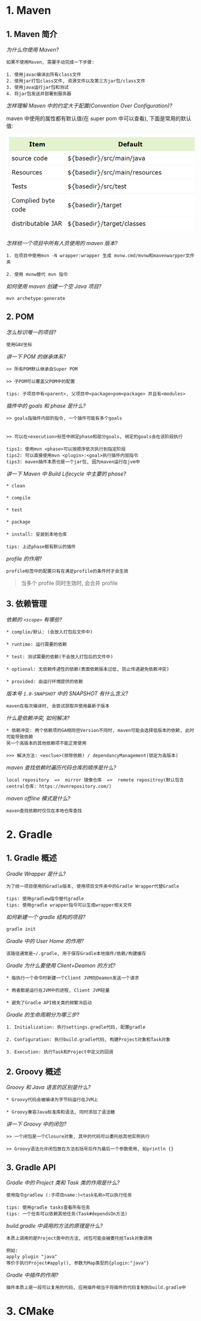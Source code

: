 # 1. Maven

## 1. Maven 简介

_为什么你使用 Maven?_

```
如果不使用Maven, 需要手动完成一下步骤:

1. 使用javac编译出所有class文件
2. 使用jar打包class文件, 资源文件以及第三方jar包/class文件
3. 使用java运行jar包和测试
4. 将jar包发送并部署到服务器
```

_怎样理解 Maven 中的约定大于配置(Convention Over Configuration)?_

maven 中使用的属性都有默认值(在 super pom 中可以查看), 下面是常用的默认值:

![1696733941119](image/build-tool/1696733941119.png)

_怎样统一个项目中所有人员使用的 maven 版本?_

```
1. 在项目中使用mvn -N wrapper:wrapper 生成 mvnw.cmd/mvnw和mavenwarpper文件夹

2. 使用 mvnw替代 mvn 指令
```

_如何使用 maven 创建一个空 Java 项目?_

```
mvn archetype:generate
```

## 2. POM

_怎么标识唯一的项目?_

```
使用GAV坐标
```

_讲一下 POM 的继承体系?_

```
>> 所有POM默认继承自Super POM

>> 子POM可以覆盖父POM中的配置

tips: 子项目中有<parent>, 父项目中<package>pom<package> 并且有<modules>
```

_插件中的 goals 和 phase 是什么?_

```
>> goals指插件内部的指令, 一个插件可能有多个goals


>> 可以在<execution>标签中绑定phase和部分goals, 绑定的goals会在该阶段执行

tips1: 使用mvn <phase>可以按顺序依次执行到指定阶段
tips2: 可以直接使用mvn <plugin>:<goal>执行插件内部指令
tips3: maven插件本质也是一个jar包, 因为maven运行在jvm中
```

_讲一下 Maven 中 Build Lifecycle 中主要的 phase?_

```
* clean

* compile

* test

* package

* install: 安装到本地仓库

tips: 上述phase都有默认的插件
```

_profile 的作用?_

```
profile标签中的配置只有在满足profile的条件时才会生效
```

> 当多个 profile 同时生效时, 会合并 profile

## 3. 依赖管理

_依赖的 `<scope>` 有哪些?_

```
* complie/默认: (会放入打包后文件中)

* runtime: 运行需要的依赖

* test: 测试需要的依赖(不会放入打包后的文件中)

* optional: 无依赖传递性的依赖(表面依赖版本过低, 防止传递避免依赖冲突)

* provided: 由运行环境提供的依赖

```

_版本号 `1.0-SNAPSHOT` 中的 SNAPSHOT 有什么含义?_

```
maven在每次编译时, 会尝试获取并使用最新子版本
```

_什么是依赖冲突, 如何解决?_

```
* 依赖冲突: 两个依赖项的GA相同但Version不同时, maven可能会选择低版本的依赖, 此时可能导致依赖
另一个高版本的其他依赖项不能正常使用

>>> 解决方法: <exclue>(排除依赖) / dependancyManagement(锁定为高版本)
```

_maven 查找依赖时遍历代码仓库的顺序是什么?_

`local repository  =>  mirror 镜像仓库  =>  remote repositroy(默认包含central仓库: https://mvnrepository.com/)`

_maven offline 模式是什么?_

```
maven查找依赖时仅仅在本地仓库查找
```

# 2. Gradle

## 1. Gradle 概述

_Gradle Wrapper 是什么?_

```
为了统一项目使用的Gradle版本, 使用项目文件夹中的Gradle Wrapper代替Gradle

tips: 使用gradlew指令替代gradle
tips: 使用gradle wrapper指令可以生成wrapper相关文件
```

_如何新建一个 gradle 结构的项目?_

```
gradle init
```

_Gradle 中的 User Home 的作用?_

```
该路径通常是~/.gradle, 用于保存Gradle本地插件/依赖/构建缓存
```

_Gradle 为什么要使用 Client+Deamon 的方式?_

```
* 每执行一个命令时新建一个Client JVM向Deamon发送一个请求

* 两者都是运行在JVM中的进程, Client JVM轻量

* 避免了Gradle API相关类的频繁冷启动
```

_Gradle 的生命周期分为哪三步?_

```
1. Initialization: 执行settings.gradle代码, 配置gradle

2. Configuration: 执行build.gradle代码, 构建Project对象和Task对象

3. Execution: 执行Task和Project中定义的回调
```

## 2. Groovy 概述

_Groovy 和 Java 语言的区别是什么?_

```
* Groovy代码会被编译为字节码运行在JVM上

* Groovy兼容Java标准库和语法, 同时添加了语法糖
```

_讲一下 Groovy 中的闭包?_

```
>> 一个闭包是一个Closure对象, 其中的代码可以委托给其他实例执行

>> Groovy语法允许闭包放在方法右括号后作为最后一个参数使用, 如println {}

```

## 3. Gradle API

_Gradle 中的 Project 类和 Task 类的作用是什么?_

```
使用指令gradlew (:子项目name:)<task名称>可以执行任务

tips: 使用gradle tasks查看所有任务
tips: 一个任务可以依赖其他任务(Task#dependsOn方法)
```

_build.gradle 中调用的方法的原理是什么?_

```
本质上调用的是Project类中的方法, 闭包可能会被委托给Task对象调用

例如:
apply plugin "java"
等价于执行Project#apply(), 参数为Map类型的{plugin:"java"}
```

_Gradle 中插件的作用?_

```
插件本质上是一段可以复用的代码, 应用插件相当于将插件的代码复制到build.gradle中
```

# 3. CMake
